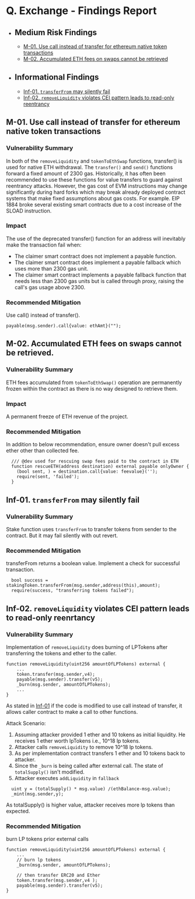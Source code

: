 # Q. Exchange - Findings Report


- ## Medium Risk Findings
    - [M-01. Use call instead of transfer for ethereum native token transactions](#M-01)
    - [M-02. Accumulated ETH fees on swaps cannot be retrieved](#M-02)
- ## Informational Findings
    - [Inf-01. `transferFrom` may silently fail](#Inf-01)
    - [Inf-02. `removeLiquidity` violates CEI pattern leads to read-only reentrancy](#Inf-02)

## <a id='M-01'></a>M-01. Use call instead of transfer for ethereum native token transactions

### Vulnerability Summary
In both of the `removeLiquidity` and `tokenToEthSwap` functions, transfer() is used for native ETH withdrawal. The `transfer()` and `send()` functions forward a fixed amount of 2300 gas. Historically, it has often been recommended to use these functions for value transfers to guard against reentrancy attacks. However, the gas cost of EVM instructions may change significantly during hard forks which may break already deployed contract systems that make fixed assumptions about gas costs. For example. EIP 1884 broke several existing smart contracts due to a cost increase of the SLOAD instruction.

### Impact
The use of the deprecated transfer() function for an address will inevitably make the transaction fail when:
* The claimer smart contract does not implement a payable function.
* The claimer smart contract does implement a payable fallback which uses more than 2300 gas unit.
* The claimer smart contract implements a payable fallback function that needs less than 2300 gas units but is called through proxy, raising the call's gas usage above 2300.

### Recommended Mitigation
Use call() instead of transfer().

```solidity
payable(msg.sender).call{value: ethAmt}("");
```
## <a id='M-02'></a>M-02. Accumulated ETH fees on swaps cannot be retrieved. 

### Vulnerability Summary
ETH fees accumulated from `tokenToEthSwap()` operation are permanently frozen within the contract as there is no way designed to retrieve them.

### Impact
A permanent freeze of ETH revenue of the project.

### Recommended Mitigation

In addition to below recommendation, ensure owner doesn't pull excess ether other than collected fee.
```solidity
  /// @dev used for rescuing swap fees paid to the contract in ETH
  function rescueETH(address destination) external payable onlyOwner {
    (bool sent, ) = destination.call{value: feevalue}('');
    require(sent, 'failed');
  }
```

## <a id='Inf-01'></a>Inf-01. `transferFrom` may silently fail

### Vulnerability Summary

Stake function uses `transferFrom` to transfer tokens from sender to the contract. But it may fail silently with out revert.

### Recommended Mitigation

transferFrom returns a boolean value. Implement a check for successful transaction.

```solidity
  bool success = stakingToken.transferFrom(msg.sender,address(this),amount);
  require(success, "transferring tokens failed");
```

## <a id='Inf-02'></a>Inf-02. `removeLiquidity` violates CEI pattern leads to read-only reenrtancy

### Vulnerability Summary
Implementation of `removeLiquidity` does burning of LPTokens after transferring the tokens and ether to the caller.

```solidity
function removeLiquidity(uint256 amountOfLPTokens) external {
    ...
    token.transfer(msg.sender,v4);
    payable(msg.sender).transfer(v5);
    _burn(msg.sender, amountOfLPTokens);
    ...
}
```

As stated in [Inf-01](#Inf-01) if the code is modified to use call instead of transfer, it allows caller contract to make a call to other functions.

Attack Scenario:
1. Assuming attacker provided 1 ether and 10 tokens as initial liquidity. He receives 1 ether worth lpTokens i.e., 10^18 lp tokens.
2. Attacker calls `removeLiquidity` to remove 10^18 lp tokens. 
3. As per implementation contract transfers 1 ether and 10 tokens back to attacker.
4. Since the `_burn` is being called after external call. The state of `totalSupply()` isn't modified.
5. Attacker executes `addLiquidity` in `fallback`
```solidity
  uint y = (totalSupply() * msg.value) /(ethBalance-msg.value);
  _mint(msg.sender,y);
```

As totalSupply() is higher value, attacker receives more lp tokens than expected.

### Recommended Mitigation
burn LP tokens prior external calls
```
function removeLiquidity(uint256 amountOfLPTokens) external {
    ...
    // burn lp tokens 
    _burn(msg.sender, amountOfLPTokens);
    
    // then transfer ERC20 and Ether
    token.transfer(msg.sender,v4 );
    payable(msg.sender).transfer(v5);
}
```
